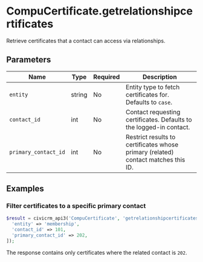 # CompuCertificate.getrelationshipcertificates

Retrieve certificates that a contact can access via relationships.

## Parameters

| Name | Type | Required | Description |
| ---- | ---- | -------- | ----------- |
| `entity` | string | No | Entity type to fetch certificates for. Defaults to `case`. |
| `contact_id` | int | No | Contact requesting certificates. Defaults to the logged-in contact. |
| `primary_contact_id` | int | No | Restrict results to certificates whose primary (related) contact matches this ID. |

## Examples

### Filter certificates to a specific primary contact

```php
$result = civicrm_api3('CompuCertificate', 'getrelationshipcertificates', [
  'entity' => 'membership',
  'contact_id' => 101,
  'primary_contact_id' => 202,
]);
```

The response contains only certificates where the related contact is `202`.
